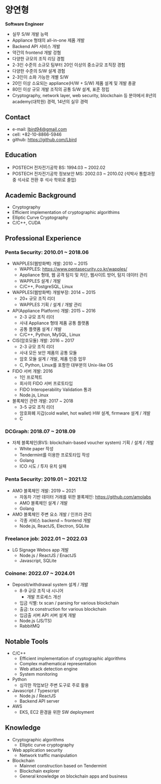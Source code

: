 # 양연형
**Software Engineer**
*	실무 S/W 개발 능력	
  *	Appliance 형태의 all-in-one 제품 개발
  *	Backend API 서비스 개발
  *	약간의 frontend 개발 겅혐
*	다양한 규모의 조직 리딩 경험
  *	2-3인 수준의 소규모 팀부터 20인 이상의 중소규모 조직장 경험
*	다양한 수준의 S/W 설계 경험
  *	2-3인이 소화 가능한 개별 S/W
  *	20인 이상 소요되는 appliance(H/W + S/W) 제품 설계 및 개발 총괄
  *	80인 이상 규모 개발 조직의 공통 S/W 설계, 표준 정립
*	Cryptography, network layer, web security, blockchain 등 분야에서 8년의 academy(대학원) 경력, 14년의 실무 경력

## Contact
* e-mail: lbird94@gmail.com
* cell: +82-10-8866-5946
* github: https://github.com/Lbird

## Education
* POSTECH 전자전기공학 BS: 1994.03 ~ 2002.02
* POSTECH 전자전기공학 정보보안 MS: 2002.03 ~ 2010.02 (석박사 통합과정 중 석사로 전환 후 석사 학위로 졸업)

## Academic Background
* Cryptography
* Efficient implementation of cryptographic algorithims
* Elliptic Curve Cryptography
* C/C++, CUDA

## Professional Experience
### Penta Security: 2010.01 ~ 2018.06
* WAPPLES(웹방화벽) 개발: 2010 ~ 2015
  * WAPPLES: https://www.pentasecurity.co.kr/wapples/
  * Appliance 형태, 웹 공격 탐지 및 차단, 웹사이트 방어, 탐지 데이터 관리
  * WAPPLES 설계 / 개발
  * C/C++, PostgreSQL, Linux
* WAPPLES(웹방화벽) 개발부장: 2014 ~ 2015
  * 20+ 규모 조직 리더
  * WAPPLES 기획 / 설계 / 개발 관리
* AP(Appliance Platform) 개발: 2015 ~ 2016
  * 2-3 규모 조직 리더
  * 사내 Appliance 형태 제품 공통 플랫폼
  * 공통 플랫폼 설계 / 개발
  * C/C++, Python, MySQL, Linux
* CIS(암호모듈) 개발: 2016 ~ 2017
  * 2-3 규모 조직 리더
  * 사내 모든 보안 제품의 공통 모듈
  * 암호 모듈 설계 / 개발, 제품 인증 업무
  * C, Python, Linux를 포함한 대부분의 Unix-like OS
* FIDO 서버 개발: 2016
  * 1인 프로젝트
  * 회사의 FIDO 서버 프로토타입
  * FIDO Interoperability Validation 통과
  * Node.js, Linux
* 블록체인 관련 개발: 2017 ~ 2018
  * 3-5 규모 조직 리더
  * 암호화폐 지갑(cold wallet, hot wallet) HW 설계, firmware 설계 / 개발
  * C

### DCGraph: 2018.07 ~ 2018.09
* 자체 블록체인(BVS: blockchain-based voucher system) 기획 / 설계 / 개발
  * White paper 작성
  * Tendermint를 이용한 프로토타입 작성
  * Golang
  * ICO 시도 / 투자 유치 실패

### Penta Security: 2019.01 ~ 2021.12
* AMO 블록체인 개발: 2019 ~ 2021
  * 자동차 기반 데이터 거래를 위한 블록체인: https://github.com/amolabs
  * AMO 블록체인 설계 / 개발
  * Golang
* AMO 블록체인 주변 요소 개발 / 인프라 관리
  * 각종 서비스 backend ~ frontend 개발
  * Node.js, ReactJS, Electron, SQLite

### Freelance job: 2022.01 ~ 2022.03
* LG Signage Webos app 개발
  * Node.js / ReactJS / EnactJS
  * Javascript, SQLite

### Coinone: 2022.07 ~ 2024.01
* Deposit/withdrawal system 설계 / 개발
  * 8-9 규모 조직 내 시니어
    * 개발 프로세스 개선
  * 입금 식별: tx scan / parsing for various blockchain
  * 출금: tx construction for various blockchain
  * 입금출 서버 API 서버 설계 개발
  * Node.js (JS/TS)
  * RabbitMQ

## Notable Tools
* C/C++
  * Efficient implementation of cryptographic algorithms
  * Complex mathematical representation
  * Web attack detection engine
  * System monitoring
* Python
  * 심각한 작업보단 주변 도구로 주로 활용
* Javascript / Typescript
  * Node.js / ReactJS
  * Backend API server
* AWS
  * EKS, EC2 환경을 위한 SW deployment

## Knowledge
* Cryptographic algorithms
  * Elliptic curve cryptography
* Web application security
  * Network traffic manipulation
* Blockchain
  * Mainnet construction based on Tendermint
  * Blockchain explorer
  * General knowledge on blockchain apps and business
